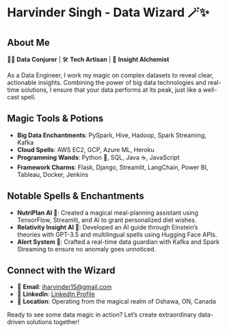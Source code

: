 
# Harvinder Singh - Data Wizard 🪄✨

## About Me
🧙‍♂️ **Data Conjurer** | 🛠️ **Tech Artisan** | 🎯 **Insight Alchemist**

As a Data Engineer, I work my magic on complex datasets to reveal clear, actionable insights. Combining the power of big data technologies and real-time solutions, I ensure that your data performs at its peak, just like a well-cast spell.

## Magic Tools & Potions
- **Big Data Enchantments**: PySpark, Hive, Hadoop, Spark Streaming, Kafka
- **Cloud Spells**: AWS EC2, GCP, Azure ML, Heroku
- **Programming Wands**: Python 🐍, SQL, Java ☕, JavaScript
- **Framework Charms**: Flask, Django, Streamlit, LangChain, Power BI, Tableau, Docker, Jenkins

## Notable Spells & Enchantments
- **NutriPlan AI 🍏**: Created a magical meal-planning assistant using TensorFlow, Streamlit, and AI to grant personalized diet wishes.
- **Relativity Insight AI 🌌**: Developed an AI guide through Einstein’s theories with GPT-3.5 and multilingual spells using Hugging Face APIs.
- **Alert System 🚨**: Crafted a real-time data guardian with Kafka and Spark Streaming to ensure no anomaly goes unnoticed.

## Connect with the Wizard
- 📧 **Email**: [iharvinder15@gmail.com](mailto:iharvinder15@gmail.com)
- 💼 **LinkedIn**: [LinkedIn Profile](https://www.linkedin.com/in/harvinderr15/)
- 📍 **Location**: Operating from the magical realm of Oshawa, ON, Canada

Ready to see some data magic in action? Let’s create extraordinary data-driven solutions together!
